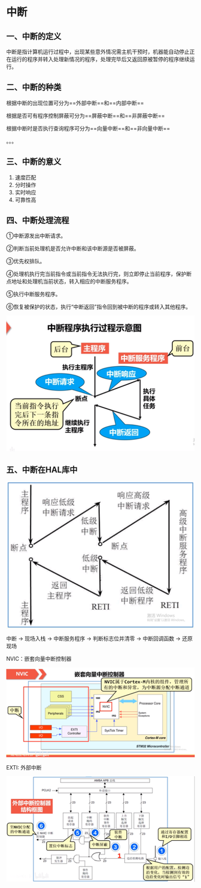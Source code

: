 # 中断

## 一、中断的定义

中断是指计算机运行过程中，出现某些意外情况需主机干预时，机器能自动停止正在运行的程序并转入处理新情况的程序，处理完毕后又返回原被暂停的程序继续运行。

## 二、中断的种类

根据中断的出现位置可分为==外部中断==和==内部中断==

根据是否可有程序控制屏蔽可分为==屏蔽中断==和==非屏蔽中断==

根据中断时是否执行查询程序可分为==向量中断==和==非向量中断==

。。。

## 三、中断的意义

1. 速度匹配
2. 分时操作
3. 实时响应
4. 可靠性高

## 四、中断处理流程

①中断源发出中断请求。

②判断当前处理机是否允许中断和该中断源是否被屏蔽。

③优先权排队。

④处理机执行完当前指令或当前指令无法执行完，则立即停止当前程序，保护断点地址和处理机当前状态，转入相应的中断服务程序。

⑤执行中断服务程序。

⑥恢复被保护的状态，执行“中断返回”指令回到被中断的程序或转入其他程序。

![中断流程示意图1](./pic/image-20211030194025523.png)



## 五、中断在HAL库中

![中断流程示意图2](./pic/image-20211030194531269.png)

中断 -> 现场入栈 -> 中断服务程序 -> 判断标志位并清零 -> 中断回调函数 -> 还原现场 



NVIC：嵌套向量中断控制器

![NVIC](./pic/image-20211030195014210.png)



EXTI: 外部中断

![image-20211030195617410](./pic/image-20211030195617410.png)

